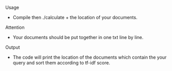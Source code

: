 Usage
* Compile then ./calculate + the location of your documents.

Attention
* Your documents should be put together in one txt line by line.

Output
* The code will print the location of the documents which contain the your query and sort them according to tf-idf score.
